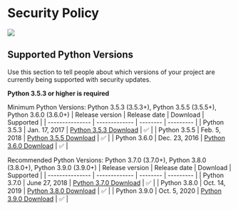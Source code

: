 # Security Policy

<img src="https://img.shields.io/badge/python-3.5%20%7C%203.6%20%7C%203.7%20%7C%203.8%20%7C%203.9-blue">

## Supported Python Versions

Use this section to tell people about which versions of your project are
currently being supported with security updates.

**Python 3.5.3 or higher is required**

Minimum Python Versions: Python 3.5.3 (3.5.3+), Python 3.5.5 (3.5.5+), Python 3.6.0 (3.6.0+)
| Release version | Release date  | Download | Supported |
| --------------- | ------------- | -------- | --------- |
| Python 3.5.3    | Jan. 17, 2017 | [Python 3.5.3 Download](https://www.python.org/downloads/release/python-353) | :white_check_mark: |
| Python 3.5.5    | Feb. 5, 2018  | [Python 3.5.5 Download](https://www.python.org/downloads/release/python-355) | :white_check_mark: |
| Python 3.6.0    | Dec. 23, 2016 | [Python 3.6.0 Download](https://www.python.org/downloads/release/python-360) | :white_check_mark: |

Recommended Python Versions: Python 3.7.0 (3.7.0+), Python 3.8.0 (3.8.0+), Python 3.9.0 (3.9.0+)
| Release version | Release date  | Download | Supported |
| --------------- | ------------- | -------- | --------- |
| Python 3.7.0    | June 27, 2018 | [Python 3.7.0 Download](https://www.python.org/downloads/release/python-370) | :white_check_mark: |
| Python 3.8.0    | Oct. 14, 2019 | [Python 3.8.0 Download](https://www.python.org/downloads/release/python-380) | :white_check_mark: |
| Python 3.9.0    | Oct. 5, 2020  | [Python 3.9.0 Download](https://www.python.org/downloads/release/python-390) | :white_check_mark: |
